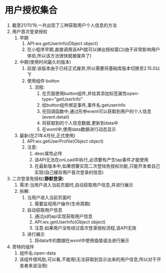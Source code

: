 # 用户授权集合

1. 截至21/11/19,一共出现了三种获取用户个人信息的方法
2. 用户首次登录授权
   1. 早期
      1. API:wx.getUserInfo(Object object)
      2. 在小程序早期,直接调用该API就可以弹出授权窗口(由于非常影响用户体验,所以该方法很快就被废弃了)
   2. 中期(使用时间最久的版本)
      1. 前提:该版本由于已经正式废弃,所以需要将基础库版本切换至2.15.0以下
      2. 使用组件:button
         1. 流程:
            1. 在页面使用button组件,并给其添加标签属性open-type="getUserInfo"
            2. 给button组件绑定事件,事件名:getuserinfo
            3. 在回调函数中,通过形参event可以获取到用户的个人信息(event.detail)
            4. 将获取到的个人信息数据,更新到data中
            5. 在wxml中,使用data数据进行动态显示
   3. 最新(在21年4月份,正式使用)
      1. API:wx.getUserProfile(Object object)
      2. 注意:
         1. desc属性必传
         2. 该API无法在onLoad中执行,必须要有产生tap事件才能使用
         3. 在最新版本中,如果想要实现二次登陆免授权功能,只能开发者自己实现(自己缓存用户首次登录的信息)
3. 二次登录免授权(**静默登录**)
   1. 需求:当用户进入当前页面时,自动获取用户信息,并进行展示
   2. 拆解:
      1. 当用户进入当前页面时
         1. 需要监视用户操作(生命周期)
      2. 自动获取用户信息
         1. 通过js的api实现获取用户信息
         2. API:wx.getUserInfo(Object object)
         3. 注意:如果用户没有经过首次登录授权流程,该API无效
      3. 进行展示
         1. 将data中的数据在wxml中使用插值语法进行展示
4. 奇特的组件
   1. 组件名:open-data
   2. 该组件很鸡肋,可以看,不能用(无法获取到显示出来的用户信息,所以对于开发者来说没用)

